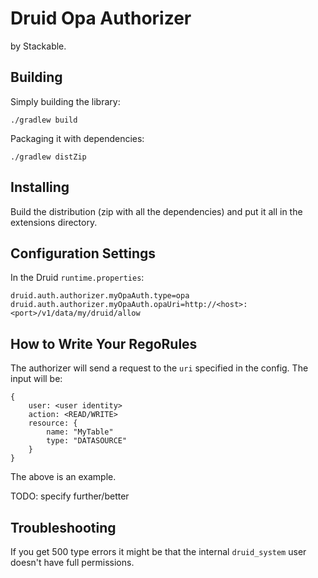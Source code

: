 # Druid Opa Authorizer

by Stackable.

## Building
Simply building the library:

    ./gradlew build

Packaging it with dependencies:

    ./gradlew distZip

## Installing
Build the distribution (zip with all the dependencies) and put it all in the extensions directory.

## Configuration Settings
In the Druid `runtime.properties`:

    druid.auth.authorizer.myOpaAuth.type=opa
    druid.auth.authorizer.myOpaAuth.opaUri=http://<host>:<port>/v1/data/my/druid/allow

## How to Write Your RegoRules

The authorizer will send a request to the `uri` specified in the config. The input will be:

    {
        user: <user identity>
        action: <READ/WRITE>
        resource: {
            name: "MyTable"
            type: "DATASOURCE"
        }
    }

The above is an example.

TODO: specify further/better

## Troubleshooting

If you get 500 type errors it might be that the internal `druid_system` user doesn't have full permissions.